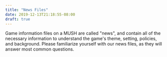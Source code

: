 ```yaml
---
title: "News Files"
date: 2019-12-13T21:18:55-08:00
draft: true
---
```


Game information files on a MUSH are called "news", and contain all of the necessary information to understand the game's theme, setting, policies, and background. Please familiarize yourself with our news files, as they will answer most common questions.